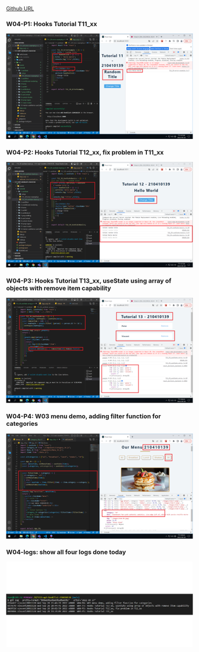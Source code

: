 [Github URL](https://github.com/vincent20011128/1111-wp1-booklist-210410139)

### W04-P1: Hooks Tutorial T11_xx

![](p1.png)

### W04-P2: Hooks Tutorial T12_xx, fix problem in T11_xx

![](p2.png)

### W04-P3: Hooks Tutorial T13_xx, useState using array of objects with remove item capability

![](p3.png)

### W04-P4: W03 menu demo, adding filter function for categories

![](p4.png)

### W04-logs: show all four logs done today

![](p5.png)
